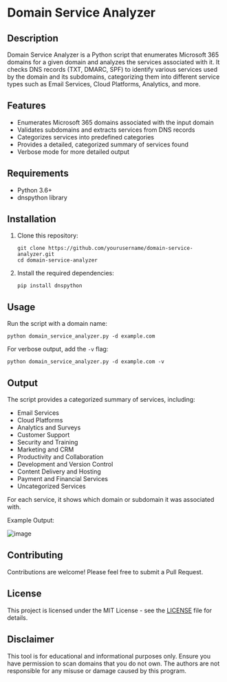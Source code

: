 # Domain Service Analyzer

## Description

Domain Service Analyzer is a Python script that enumerates Microsoft 365 domains for a given domain and analyzes the services associated with it. It checks DNS records (TXT, DMARC, SPF) to identify various services used by the domain and its subdomains, categorizing them into different service types such as Email Services, Cloud Platforms, Analytics, and more.

## Features

- Enumerates Microsoft 365 domains associated with the input domain
- Validates subdomains and extracts services from DNS records
- Categorizes services into predefined categories
- Provides a detailed, categorized summary of services found
- Verbose mode for more detailed output

## Requirements

- Python 3.6+
- dnspython library

## Installation

1. Clone this repository:
   ```
   git clone https://github.com/yourusername/domain-service-analyzer.git
   cd domain-service-analyzer
   ```

2. Install the required dependencies:
   ```
   pip install dnspython
   ```

## Usage

Run the script with a domain name:

```
python domain_service_analyzer.py -d example.com
```

For verbose output, add the `-v` flag:

```
python domain_service_analyzer.py -d example.com -v
```

## Output

The script provides a categorized summary of services, including:

- Email Services
- Cloud Platforms
- Analytics and Surveys
- Customer Support
- Security and Training
- Marketing and CRM
- Productivity and Collaboration
- Development and Version Control
- Content Delivery and Hosting
- Payment and Financial Services
- Uncategorized Services

For each service, it shows which domain or subdomain it was associated with.

Example Output:

![image](https://github.com/user-attachments/assets/3b8d165b-da12-46d8-8cab-f25f1db7a76e)


## Contributing

Contributions are welcome! Please feel free to submit a Pull Request.

## License

This project is licensed under the MIT License - see the [LICENSE](LICENSE) file for details.

## Disclaimer

This tool is for educational and informational purposes only. Ensure you have permission to scan domains that you do not own. The authors are not responsible for any misuse or damage caused by this program.
